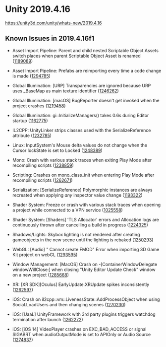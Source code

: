 # Unity 2019.4.16
https://unity3d.com/unity/whats-new/2019.4.16

## Known Issues in 2019.4.16f1

<ul>
<li><p>Asset Import Pipeline: Parent and child nested Scriptable Object Assets switch places when parent Scriptable Object Asset is renamed (<a href="https://issuetracker.unity3d.com/issues/parent-and-child-nested-scriptable-object-assets-switch-places-when-parent-scriptable-object-asset-is-renamed">1189089</a>)</p></li>
<li><p>Asset Import Pipeline: Prefabs are reimporting every time a code change is made (<a href="https://issuetracker.unity3d.com/issues/prefabs-are-reimporting-every-time-a-code-change-is-made">1294785</a>)</p></li>
<li><p>Global Illumination: [URP] Transparencies are ignored because URP uses _BaseMap as main texture identifier (<a href="https://issuetracker.unity3d.com/issues/urp-shadows-from-alpha-materials-are-not-baked-into-a-lightmap-when-using-baked-lit-shader">1246262</a>)</p></li>
<li><p>Global Illumination: [macOS] BugReporter doesn't get invoked when the project crashes (<a href="https://issuetracker.unity3d.com/issues/macos-bugreporter-doesnt-get-invoked-when-the-project-crashes">1219458</a>)</p></li>
<li><p>Global Illumination: gi::InitializeManagers() takes 0.6s during Editor startup (<a href="https://issuetracker.unity3d.com/issues/gi-initializemanagers-takes-0-dot-4s-during-editor-startup">1162775</a>)</p></li>
<li><p>IL2CPP: UnityLinker strips classes used with the SerializeReference attribute (<a href="https://issuetracker.unity3d.com/issues/unitylinker-strips-classes-used-with-the-serializereference-attribute">1232785</a>)</p></li>
<li><p>Linux:  InputSystem's Mouse delta values do not change when the Cursor lockState is set to Locked (<a href="https://issuetracker.unity3d.com/issues/linux-inputsystems-mouse-delta-values-do-not-change-when-the-cursor-lockstate-is-set-to-locked">1248389</a>)</p></li>
<li><p>Mono: Crash with various stack traces when exiting Play Mode after recompiling scripts (<a href="https://issuetracker.unity3d.com/issues/crash-with-various-stack-traces-when-exiting-play-mode-after-recompiling-scripts">1238859</a>)</p></li>
<li><p>Scripting: Crashes on mono_class_init when entering Play Mode after recompiling scripts (<a href="https://issuetracker.unity3d.com/issues/crashes-on-mono-class-init-when-entering-play-mode-after-recompiling-scripts">1262671</a>)</p></li>
<li><p>Serialization: [SerializeReference] Polymorphic instances are always recreated when applying <em>any</em> inspector value change (<a href="https://issuetracker.unity3d.com/issues/serializereference-non-serialized-initialized-fields-lose-their-values-when-entering-play-mode">1193322</a>)</p></li>
<li><p>Shader System: Freeze or crash with various stack traces when opening a project while connected to a VPN service (<a href="https://issuetracker.unity3d.com/issues/editor-freezes-slash-crashes-when-connected-to-nordvpn">1025558</a>)</p></li>
<li><p>Shader System: [Shaders] 'TLS Allocator' errors and Allocation logs are continuously thrown after cancelling a build in progress (<a href="https://issuetracker.unity3d.com/issues/shaders-tls-allocator-errors-are-thrown-when-cancelling-build-during-compiling-shader-variants-step">1224325</a>)</p></li>
<li><p>Shadows/Lights: Skybox lighting is not rendered after creating gameobjects in the new scene until the lighting is rebaked (<a href="https://issuetracker.unity3d.com/issues/skybox-lighting-is-not-shown-after-creating-new-gameobjects-in-the-new-scene">1250293</a>)</p></li>
<li><p>WebGL: [Audio] " Cannot create FMOD" Error when importing 3D Game Kit project on webGL (<a href="https://issuetracker.unity3d.com/issues/audio-cannot-create-fmod-error-when-importing-3d-game-kit-project-on-webgl">1293595</a>)</p></li>
<li><p>Window Management: [MacOS] Crash on -[ContainerWindowDelegate windowWillClose:] when closing "Unity Editor Update Check" window on a new project (<a href="https://issuetracker.unity3d.com/issues/macos-crash-on-containerwindowdelegate-windowwillclose-when-closing-unity-editor-update-check-window-on-a-new-project">1285668</a>)</p></li>
<li><p>XR: [XR SDK][Oculus] EarlyUpdate.XRUpdate spikes inconsistently (<a href="https://issuetracker.unity3d.com/issues/xr-sdk-oculus-earlyupdate-dot-xrupdate-spikes-inconsistently">1262597</a>)</p></li>
<li><p>iOS:  Crash on il2cpp::vm::LivenessState::AddProcessObject when using Social.LoadUsers and then changing scenes (<a href="https://issuetracker.unity3d.com/issues/ios-il2cpp-crash-on-il2cpp-vm-livenessstate-addprocessobject-when-using-social-dot-loadusers-and-then-changing-scenes">1270230</a>)</p></li>
<li><p>iOS: [UaaL] UnityFramework with 3rd party plugins triggers watchdog termination after launch (<a href="https://issuetracker.unity3d.com/issues/ios-unityframework-with-3rd-party-plugins-triggers-watchdog-termination-after-launch">1262272</a>)</p></li>
<li><p>iOS: [iOS 14] VideoPlayer crashes on EXC_BAD_ACCESS or signal SIGABRT when audioOutputMode is set to APIOnly or Audio Source (<a href="https://issuetracker.unity3d.com/issues/ios-videoplayer-crashes-when-audiooutputmode-is-set-to-apionly-or-audiosource">1274837</a>)</p></li>
</ul>

